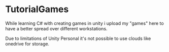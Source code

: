 # TutorialGames

While learning C# with creating games in unity i upload my "games" here to have a better spread over different workstations.

Due to limitations of Unity Personal it's not possible to use clouds like onedrive for storage.
